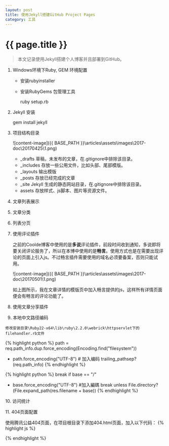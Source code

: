 ```yaml
---
layout: post
title: 使用Jekyll搭建GitHub Project Pages
category: 工具
---
```

{{ page.title }}
===
> 本文记录使用Jekyll搭建个人博客并且部署到GitHub。

1. Windows环境下Ruby, GEM 环境配置
    * 安装rubyinstaller
    * 安装RubyGems 包管理工具

        ruby setup.rb
2. Jekyll 安装

    gem install jekyll
3. 项目结构目录

    ![content-image]({{ BASE_PATH }}\articles\assets\images\2017-doc\20170425\1.png)
    * _drafts 草稿，未发布的文章，在.gitignore中排除该目录。
    * _includes 存放一些公用文件，比如头部、尾部模版。
    * _layouts 输出模版
    * _posts 存放已经完成的文章
    * _site Jekyll 生成的静态网站目录，在.gitignore中排除该目录。
    * assets 存放样式、js脚本、图片等资源文件。
4. 文章列表展示
5. 文章分类
6. 列表分页
7. 使用评论插件

    之前的Coolde博客中使用的是<strong>多说</strong>评论插件，前段时间收到通知，多说即将要关闭评论服务了，所以在本博中使用的是<strong>畅言</strong>。使用方式也是在需要出现评论的页面上引入js。不过畅言插件需要使用的域名必须要备案，否则只能试用。

    ![content-image]({{ BASE_PATH }}\articles\assets\images\2017-doc\20170501\1.png)

    如上图所示，我在文章详情的模版页中加入畅言提供的js，这样所有详情页面便会有畅言的评论功能了。
8. 使用文章分享插件
9. 本地中文路径编码
>
    修改安装目录\Ruby22-x64\lib\ruby\2.2.0\webrick\httpservlet下的filehandler.rb文件

{% highlight python %}
path = req.path_info.dup.force_encoding(Encoding.find("filesystem"))
+ path.force_encoding("UTF-8") # 加入编码
trailing_pathsep?(req.path_info)
{% endhighlight %}

{% highlight python %}
break if base == "/"
+ base.force_encoding("UTF-8") #加入編碼
break unless File.directory?(File.expand_path(res.filename + base))
{% endhighlight %}

 10\. 访问统计

 11\. 404页面配置

使用腾讯公益404页面，在项目根目录下添加404.html页面，加入以下代码：
{% highlight js %}
<script type="text/javascript" 
        src="//qzonestyle.gtimg.cn/qzone/hybrid/app/404/search_children.js" 
        charset="utf-8" 
        homePageUrl="/" 
        homePageName="返回继续">
</script>
{% endhighlight %}